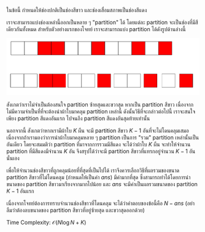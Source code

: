 ในข้อนี้ กำหนดให้ช่องปกติเป็นช่องสีขาว และช่องเสื่อมสภาพเป็นช่องสีแดง

เราจะสามารถแบ่งช่องเหล่านี้ออกเป็นหลาย ๆ "partition" ได้ โดยแต่ละ partition จะเป็นช่องที่มีสีเดียวกันทั้งหมด สำหรับตัวอย่างแรกของโจทย์ เราจะสามารถแบ่ง partition ได้ดังรูปด้านล่างนี้

![](../media/o61_mar_c2_fixing/image0.png)

สังเกตว่าเราไม่จำเป็นต้องสนใจ partition ซ้ายสุดและขวาสุด หากเป็น partition สีขาว เนื่องจากไม่มีความจำเป็นที่ที่จะต้องนำผ้าใบมาคลุม partition เหล่านี้ ดังนั้นวิธีที่จะกล่าวต่อไปนี้ เราจะสนใจเพียง partition สีแดงอันแรก ไปจนถึง partition สีแดงอันสุดท้ายเท่านั้น

นอกจากนี้ สังเกตว่าหากเรามีผ้าใบ $K$ ผืน จะมี partition สีขาว $K - 1$ อันที่จะไม่โดนคลุมเสมอ เนื่องจากถ้าเรามองว่าการนำผ้าใบมาคลุมหลาย ๆ partition เป็นการ "รวม" partition เหล่านั้นเป็นอันเดียว โดยจะสมมติว่า partition ที่มาจากการรวมมีสีแดง จะได้ว่าผ้าใบ $K$ ผืน จะทำให้จำนวน partition ที่มีสีแดงมีจำนวน $K$ อัน จึงสรุปได้ว่าจะมี partition สีขาวที่แทรกอยู่จำนวน $K - 1$ อันนั่นเอง

เพื่อให้จำนวนช่องสีขาวที่ถูกคลุมน้อยที่ที่สุดที่เป็นไปได้ เราจึงควรเลือกวิธีที่ผลรวมของขนาด partition สีขาวที่ไม่โดนคลุม (กำหนดให้เป็นค่า $ans$) มีค่ามากที่สุด ซึ่งสามารถทำได้โดยการนำขนาดของ partition สีขาวมาเรียงจากมากไปน้อย และ $ans$ จะมีค่าเป็นผลรวมขนาดของ partition $K - 1$ อันแรก

เนื่องจากโจทย์ต้องการทราบจำนวนช่องสีขาวที่โดนคลุม จะได้ว่าคำตอบของข้อนี้คือ $N - ans$ (อย่าลืมว่าต้องลบขนาดของ partition สีขาวที่อยู่ซ้ายสุด และขวาสุดออกด้วย)

Time Complexity: $\mathcal{O}(N \log N + K)$
